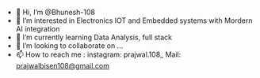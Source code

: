 - 👋 Hi, I’m @Bhunesh-108
- 👀 I’m interested in Electronics IOT and Embedded systems with Mordern AI integration
- 🌱 I’m currently learning Data Analysis, full stack
- 💞️ I’m looking to collaborate on ...
- 📫 How to reach me : instagram: prajwal.108_  Mail: prajwalbisen108@gmail.com

<!---
Bhunesh-108/Bhunesh-108 is a ✨ special ✨ repository because its `README.md` (this file) appears on your GitHub profile.
You can click the Preview link to take a look at your changes.
--->
